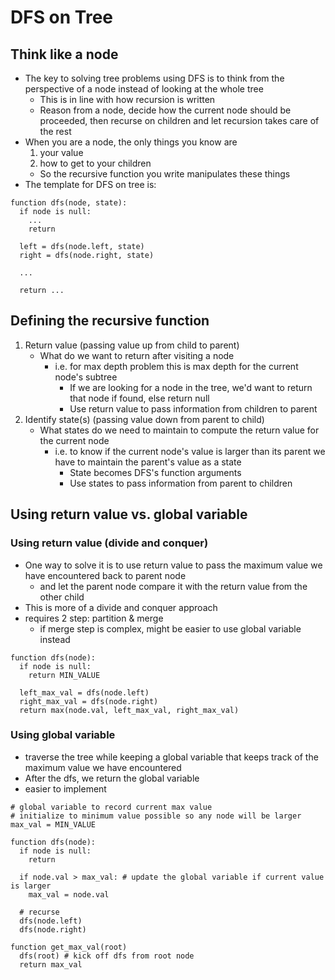 # DFS on Tree
## Think like a node
- The key to solving tree problems using DFS is to think from the perspective of a node instead of looking at the whole tree
  - This is in line with how recursion is written
  - Reason from a node, decide how the current node should be proceeded, then recurse on children and let recursion takes care of the rest
- When you are a node, the only things you know are 
  1. your value
  2. how to get to your children
  - So the recursive function you write manipulates these things
- The template for DFS on tree is:
```
function dfs(node, state):
  if node is null:
    ...
    return

  left = dfs(node.left, state)
  right = dfs(node.right, state)

  ...

  return ...
```
## Defining the recursive function
1. Return value (passing value up from child to parent)
    - What do we want to return after visiting a node
      - i.e. for max depth problem this is max depth for the current node's subtree
        - If we are looking for a node in the tree, we'd want to return that node if found, else return null
        - Use return value to pass information from children to parent
2. Identify state(s) (passing value down from parent to child)
    - What states do we need to maintain to compute the return value for the current node
      - i.e. to know if the current node's value is larger than its parent we have to maintain the parent's value as a state
        - State becomes DFS's function arguments
        - Use states to pass information from parent to children
## Using return value vs. global variable
### Using return value (divide and conquer)
- One way to solve it is to use return value to pass the maximum value we have encountered back to parent node
  - and let the parent node compare it with the return value from the other child
- This is more of a divide and conquer approach
- requires 2 step: partition & merge
  - if merge step is complex, might be easier to use global variable instead
```
function dfs(node):
  if node is null:
    return MIN_VALUE

  left_max_val = dfs(node.left)
  right_max_val = dfs(node.right)
  return max(node.val, left_max_val, right_max_val)
```
### Using global variable
- traverse the tree while keeping a global variable that keeps track of the maximum value we have encountered
- After the dfs, we return the global variable
- easier to implement
```
# global variable to record current max value
# initialize to minimum value possible so any node will be larger
max_val = MIN_VALUE

function dfs(node):
  if node is null:
    return

  if node.val > max_val: # update the global variable if current value is larger
    max_val = node.val

  # recurse
  dfs(node.left)
  dfs(node.right)

function get_max_val(root)
  dfs(root) # kick off dfs from root node
  return max_val
```

